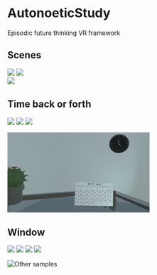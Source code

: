 # AutonoeticStudy
Episodic future thinking VR framework

## Scenes
![](/2017-06-02_173100/beach.gif)
![](/2017-06-02_173100/island.gif)	
![](/2017-06-02_173100/woods.gif)

## Time back or forth
![](/2017-06-02_173100/6_days_ago.gif)
![](/2017-06-02_173100/In_1_year.gif)
![](/2017-06-02_173100/In_6_months.gif)

![](/2017-06-02_173100/yesterday.gif)

## Window
![](/2017-06-02_173100/rainy.gif)
![](/2017-06-02_173100/snow.gif)
![](/2017-06-02_173100/sunny.gif)
![](/2017-06-02_173100/cloudy.gif)

![Other samples](/2017-06-02_173100/)
